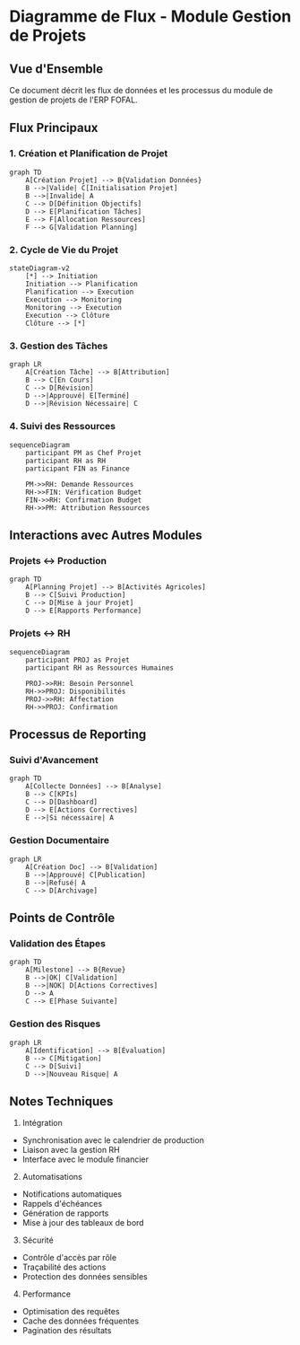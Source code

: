 # Diagramme de Flux - Module Gestion de Projets

## Vue d'Ensemble
Ce document décrit les flux de données et les processus du module de gestion de projets de l'ERP FOFAL.

## Flux Principaux

### 1. Création et Planification de Projet

```mermaid
graph TD
    A[Création Projet] --> B{Validation Données}
    B -->|Valide| C[Initialisation Projet]
    B -->|Invalide| A
    C --> D[Définition Objectifs]
    D --> E[Planification Tâches]
    E --> F[Allocation Ressources]
    F --> G[Validation Planning]
```

### 2. Cycle de Vie du Projet

```mermaid
stateDiagram-v2
    [*] --> Initiation
    Initiation --> Planification
    Planification --> Execution
    Execution --> Monitoring
    Monitoring --> Execution
    Execution --> Clôture
    Clôture --> [*]
```

### 3. Gestion des Tâches

```mermaid
graph LR
    A[Création Tâche] --> B[Attribution]
    B --> C[En Cours]
    C --> D[Révision]
    D -->|Approuvé| E[Terminé]
    D -->|Révision Nécessaire| C
```

### 4. Suivi des Ressources

```mermaid
sequenceDiagram
    participant PM as Chef Projet
    participant RH as RH
    participant FIN as Finance
    
    PM->>RH: Demande Ressources
    RH->>FIN: Vérification Budget
    FIN->>RH: Confirmation Budget
    RH->>PM: Attribution Ressources
```

## Interactions avec Autres Modules

### Projets ↔ Production

```mermaid
graph TD
    A[Planning Projet] --> B[Activités Agricoles]
    B --> C[Suivi Production]
    C --> D[Mise à jour Projet]
    D --> E[Rapports Performance]
```

### Projets ↔ RH

```mermaid
sequenceDiagram
    participant PROJ as Projet
    participant RH as Ressources Humaines
    
    PROJ->>RH: Besoin Personnel
    RH->>PROJ: Disponibilités
    PROJ->>RH: Affectation
    RH->>PROJ: Confirmation
```

## Processus de Reporting

### Suivi d'Avancement

```mermaid
graph TD
    A[Collecte Données] --> B[Analyse]
    B --> C[KPIs]
    C --> D[Dashboard]
    D --> E[Actions Correctives]
    E -->|Si nécessaire| A
```

### Gestion Documentaire

```mermaid
graph LR
    A[Création Doc] --> B[Validation]
    B -->|Approuvé| C[Publication]
    B -->|Refusé| A
    C --> D[Archivage]
```

## Points de Contrôle

### Validation des Étapes

```mermaid
graph TD
    A[Milestone] --> B{Revue}
    B -->|OK| C[Validation]
    B -->|NOK| D[Actions Correctives]
    D --> A
    C --> E[Phase Suivante]
```

### Gestion des Risques

```mermaid
graph LR
    A[Identification] --> B[Évaluation]
    B --> C[Mitigation]
    C --> D[Suivi]
    D -->|Nouveau Risque| A
```

## Notes Techniques

1. Intégration
- Synchronisation avec le calendrier de production
- Liaison avec la gestion RH
- Interface avec le module financier

2. Automatisations
- Notifications automatiques
- Rappels d'échéances
- Génération de rapports
- Mise à jour des tableaux de bord

3. Sécurité
- Contrôle d'accès par rôle
- Traçabilité des actions
- Protection des données sensibles

4. Performance
- Optimisation des requêtes
- Cache des données fréquentes
- Pagination des résultats
